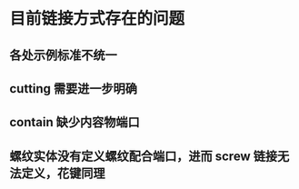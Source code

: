 # 目前链接方式存在的问题

## 各处示例标准不统一

## cutting 需要进一步明确

## contain 缺少内容物端口

## 螺纹实体没有定义螺纹配合端口，进而 screw 链接无法定义，花键同理
